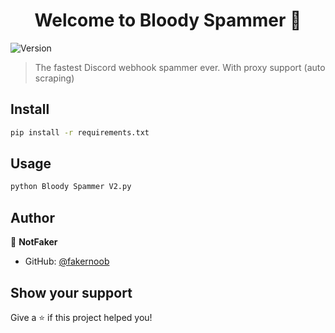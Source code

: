 <h1 align="center">Welcome to Bloody Spammer 👋</h1>
<p>
  <img alt="Version" src="https://img.shields.io/badge/version-2.0.0-blue.svg?cacheSeconds=2592000" />
</p>

> The fastest Discord webhook spammer ever. With proxy support (auto scraping)

## Install

```sh
pip install -r requirements.txt 
```

## Usage

```sh
python Bloody Spammer V2.py
```

## Author

👤 **NotFaker**

* GitHub: [@fakernoob](https://github.com/fakernoob)


## Show your support

Give a ⭐️ if this project helped you!

